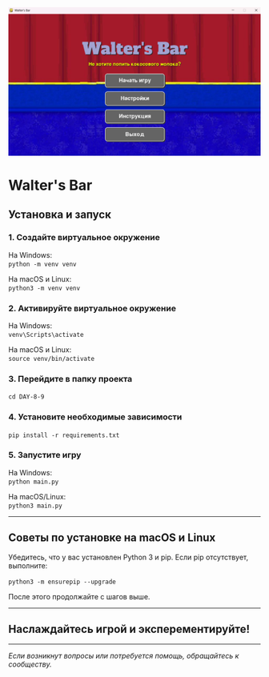 ![Меню игры](https://github.com/Scay400/DAY-8-9/blob/main/pic.png)
# Walter's Bar

## Установка и запуск

### 1. Создайте виртуальное окружение

На Windows:  
```python -m venv venv```

На macOS и Linux:  
```python3 -m venv venv```

### 2. Активируйте виртуальное окружение

На Windows:  
```venv\Scripts\activate```

На macOS и Linux:  
```source venv/bin/activate```

### 3. Перейдите в папку проекта

```cd DAY-8-9```

### 4. Установите необходимые зависимости

`pip install -r requirements.txt`

### 5. Запустите игру

На Windows:  
`python main.py`

На macOS/Linux:  
`python3 main.py`

---

## Советы по установке на macOS и Linux

Убедитесь, что у вас установлен Python 3 и pip. Если pip отсутствует, выполните:

`python3 -m ensurepip --upgrade`

После этого продолжайте с шагов выше.

---

## Наслаждайтесь игрой и эксперементируйте!

---

*Если возникнут вопросы или потребуется помощь, обращайтесь к сообществу.*

